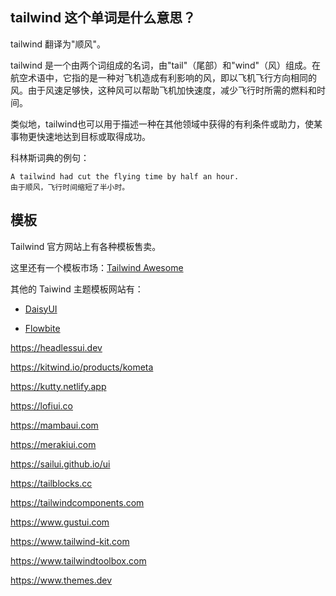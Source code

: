 

## tailwind 这个单词是什么意思？

tailwind 翻译为"顺风"。

tailwind 是一个由两个词组成的名词，由"tail"（尾部）和"wind"（风）组成。在航空术语中，它指的是一种对飞机造成有利影响的风，即以飞机飞行方向相同的风。由于风速足够快，这种风可以帮助飞机加快速度，减少飞行时所需的燃料和时间。

类似地，tailwind也可以用于描述一种在其他领域中获得的有利条件或助力，使某事物更快速地达到目标或取得成功。

科林斯词典的例句：

    A tailwind had cut the flying time by half an hour.
    由于顺风，飞行时间缩短了半小时。


## 模板

Tailwind 官方网站上有各种模板售卖。

这里还有一个模板市场：[Tailwind Awesome](https://www.tailwindawesome.com/)

其他的 Taiwind 主题模板网站有：

- [DaisyUI](https://daisyui.com)

- [Flowbite](https://flowbite.com/)

https://headlessui.dev

https://kitwind.io/products/kometa

https://kutty.netlify.app

https://lofiui.co

https://mambaui.com

https://merakiui.com

https://sailui.github.io/ui

https://tailblocks.cc

https://tailwindcomponents.com

https://www.gustui.com

https://www.tailwind-kit.com

https://www.tailwindtoolbox.com

https://www.themes.dev




